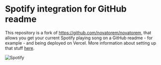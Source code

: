 # Spotify integration for GitHub readme
This repository is a fork of https://github.com/novatorem/novatorem, that allows you get your current Spotify playing song on a GitHub readme - for example - and being deployed on Vercel. More information about setting up that stuff [here](https://github.com/novatorem/novatorem/blob/master/SetUp.md).

![Spotify](https://mazzlabs.vercel.app/api/spotify)
